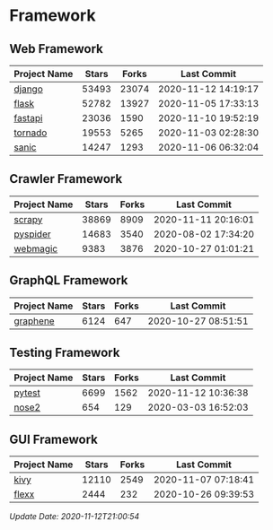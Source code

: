 # Framework

## Web Framework
| Project Name | Stars | Forks | Last Commit |
| ------------ | ----- | ----- | ----------- |
| [django](https://github.com/django/django) | 53493 | 23074 | 2020-11-12 14:19:17 |
| [flask](https://github.com/pallets/flask) | 52782 | 13927 | 2020-11-05 17:33:13 |
| [fastapi](https://github.com/tiangolo/fastapi) | 23036 | 1590 | 2020-11-10 19:52:19 |
| [tornado](https://github.com/tornadoweb/tornado) | 19553 | 5265 | 2020-11-03 02:28:30 |
| [sanic](https://github.com/huge-success/sanic) | 14247 | 1293 | 2020-11-06 06:32:04 |

## Crawler Framework
| Project Name | Stars | Forks | Last Commit |
| ------------ | ----- | ----- | ----------- |
| [scrapy](https://github.com/scrapy/scrapy) | 38869 | 8909 | 2020-11-11 20:16:01 |
| [pyspider](https://github.com/binux/pyspider) | 14683 | 3540 | 2020-08-02 17:34:20 |
| [webmagic](https://github.com/code4craft/webmagic) | 9383 | 3876 | 2020-10-27 01:01:21 |

## GraphQL Framework
| Project Name | Stars | Forks | Last Commit |
| ------------ | ----- | ----- | ----------- |
| [graphene](https://github.com/graphql-python/graphene) | 6124 | 647 | 2020-10-27 08:51:51 |

## Testing Framework
| Project Name | Stars | Forks | Last Commit |
| ------------ | ----- | ----- | ----------- |
| [pytest](https://github.com/pytest-dev/pytest) | 6699 | 1562 | 2020-11-12 10:36:38 |
| [nose2](https://github.com/nose-devs/nose2) | 654 | 129 | 2020-03-03 16:52:03 |

## GUI Framework
| Project Name | Stars | Forks | Last Commit |
| ------------ | ----- | ----- | ----------- |
| [kivy](https://github.com/kivy/kivy) | 12110 | 2549 | 2020-11-07 07:18:41 |
| [flexx](https://github.com/flexxui/flexx) | 2444 | 232 | 2020-10-26 09:39:53 |

*Update Date: 2020-11-12T21:00:54*